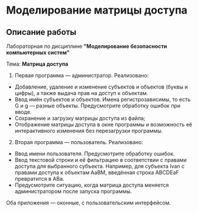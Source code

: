 # Моделирование матрицы доступа

## Описание работы

Лабораторная по дисциплине **"Моделирование безопасности компьютерных систем"**

Тема: **Матрица доступа**

1. Первая программа — администратор. Реализовано:
- Добавление, удаление и изменение субъектов и объектов (буквы и цифры), а также выдача прав на доступ к объектам.
- Ввод имён субъектов и объектов. Имена регистрозависимы, то есть G и g — разные объекты. Предусмотрите обработку ошибок при вводе.
- Сохранение и загрузку матрицы доступа из файла;
- Отображение матрицы доступа в окне программы и возможность её интерактивного изменения без перезагрузки программы.
2. Вторая программа — пользователь. Реализовано:
- Ввод имени пользователя. Предусмотрите обработку ошибок.
- Ввод текстовой строки и её фильтрацию в соответствии с правами доступа для выбранного субъекта. Например, для субъекта Ivan с правами доступа к объектам AaBM, введённая строка ABCDEaF превратится в ABa.
- Предусмотрите ситуацию, когда матрица доступа меняется администратором после запуска программы.

Оба приложения — оконные, с пользовательским интерфейсом.
